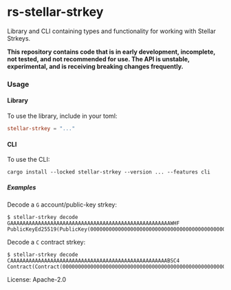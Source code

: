 # rs-stellar-strkey

Library and CLI containing types and functionality for working with Stellar
Strkeys.

**This repository contains code that is in early development, incomplete,
not tested, and not recommended for use. The API is unstable, experimental,
and is receiving breaking changes frequently.**

### Usage

#### Library
To use the library, include in your toml:

```toml
stellar-strkey = "..."
```

#### CLI

To use the CLI:

```console
cargo install --locked stellar-strkey --version ... --features cli
```

##### Examples

Decode a `G` account/public-key strkey:
```console
$ stellar-strkey decode GAAAAAAAAAAAAAAAAAAAAAAAAAAAAAAAAAAAAAAAAAAAAAAAAAAAAWHF
PublicKeyEd25519(PublicKey(0000000000000000000000000000000000000000000000000000000000000000))
```

Decode a `C` contract strkey:
```console
$ stellar-strkey decode CAAAAAAAAAAAAAAAAAAAAAAAAAAAAAAAAAAAAAAAAAAAAAAAAAAABSC4
Contract(Contract(0000000000000000000000000000000000000000000000000000000000000000))
```

License: Apache-2.0
